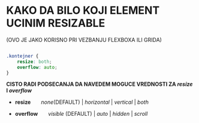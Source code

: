 # KAKO DA BILO KOJI ELEMENT UCINIM RESIZABLE

(OVO JE JAKO KORISNO PRI VEZBANJU FLEXBOXA ILI GRIDA)

```CSS

.kontejner {
    resize: both;
    overflow: auto;
}


```

**CISTO RADI PODSECANJA DA NAVEDEM MOGUCE VREDNOSTI ZA *resize* I *overflow***

- **resize**&nbsp;&nbsp;&nbsp;&nbsp;&nbsp;&nbsp; *none*(DEFAULT) | *horizontal* | *vertical* | *both*

- **overflow**&nbsp;&nbsp;&nbsp;&nbsp;&nbsp;&nbsp;  *visible* (DEFAULT) | *auto* | *hidden* | *scroll*

